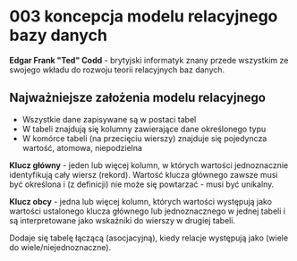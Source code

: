 # 003 koncepcja modelu relacyjnego bazy danych

**Edgar Frank "Ted" Codd** - brytyjski informatyk znany przede wszystkim ze swojego wkładu do rozwoju teorii relacyjnych baz danych.

## Najważniejsze założenia modelu relacyjnego

- Wszystkie dane zapisywane są w postaci tabel
- W tabeli znajdują się kolumny zawierające dane określonego typu
- W komórce tabeli (na przecięciu wierszy) znajduje się pojedyncza wartość, atomowa, niepodzielna

**Klucz główny** - jeden lub więcej kolumn, w których wartości jednoznacznie identyfikują cały wiersz (rekord). Wartość klucza głównego zawsze musi być określona i (z definicji) nie może się powtarzać - musi być unikalny.

**Klucz obcy** - jedna lub więcej kolumn, których wartości występują jako wartości ustalonego klucza głównego lub jednoznacznego w jednej tabeli i są interpretowane jako wskaźniki do wierszy w drugiej tabeli.

Dodaje się tabelę łączącą (asocjacyjną), kiedy relacje występują jako (wiele do wiele/niejednoznaczne).
